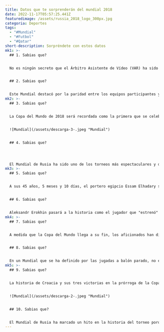 ```yaml
---
title: Datos que te sorprenderán del mundial 2018
date: 2022-11-17T05:57:25.441Z
featuredimage: /assets/russia_2018_logo_300px.jpg
categoria: Deportes
tags:
  - "#Mundial"
  - "#Futbol"
  - "#Qatar"
short-description: Sorpréndete con estos datos
mk1: >-
  ## 1﻿. Sabias que?


  No es ningún secreto que el Árbitro Asistente de Vídeo (VAR) ha sido uno de los temas más comentados en relación con la Copa Mundial de la FIFA 2018 en Rusia. Para muchos, el uso de la tecnología en un evento de tan alto nivel ha causado un gran revuelo, y algunos incluso han pedido su abolición. Sin embargo, también hay quienes creen que el VAR ha sido una valiosa adición al juego, proporcionando una claridad muy necesaria en momentos en los que el error humano podría haber entrado fácilmente en juego. Sea cual sea el lado en el que te encuentres, no se puede negar que el VAR ha dejado su huella en la Copa del Mundo de este año. Lo que queda por ver es si será un legado positivo o negativo. Sólo el tiempo lo dirá.


  ## 2﻿. Sabias que?


  Este Mundial destacó por la paridad entre los equipos participantes y la sorprendente caída de los eternos favoritos. Alemania tuvo el peor Mundial de su historia, siendo eliminada en la primera ronda por primera vez en su historia. Argentina pasó a la siguiente ronda con el pie izquierdo y fue eliminada en octavos de final, al igual que España, uno de los principales aspirantes. Brasil volvió a fracasar y no pasó de los cuartos de final con un Neymar que será recordado más por sus exageraciones que por su fútbol. Estos resultados indican que hay una nueva generación de equipos que se están destacando, lo que hará que los futuros Mundiales sean aún más emocionantes de ver.
mk2: >-
  ## 3﻿. Sabias que?


  La Copa del Mundo de 2018 será recordada como la primera que se celebra en dos continentes distintos. Esto se debe a que una de las ciudades anfitrionas, Ekaterimburgo, está situada en la parte asiática de Rusia. La ciudad fue elegida como sede por su rica historia y cultura. El estadio de Ekaterimburgo fue el escenario de la victoria por 1-0 de Uruguay sobre Egipto, que fue el primer partido que se disputó en él. El edificio también albergó cuatro partidos de la Copa Mundial en la primera ronda, incluidos los partidos de Francia y México. Fue realmente un acontecimiento histórico que se recordará durante años.


  ![Mundial](/assets/descarga-3-.jpeg "Mundial")


  ## 4﻿. Sabias que?




  El Mundial de Rusia ha sido uno de los torneos más espectaculares y dramáticos de todos los tiempos. 32 de los 163 goles marcados hasta el momento (el 20%) se anotaron después del minuto 80 de juego. Sólo ha habido un empate sin goles (Francia 0-0 Dinamarca) en 63 partidos, y 40 partidos llegaron al descanso con al menos un gol marcado. Los goles en los últimos minutos han sido un aspecto destacado del torneo, con varias remontadas en el último minuto y victorias inesperadas. Los goles de última hora han mantenido a los aficionados al borde de sus asientos durante todo el torneo y han dado lugar a momentos verdaderamente inolvidables. Con la fase de eliminatorias a punto de comenzar, seguro que será más emocionante que nunca.
mk3: >-
  ## 5﻿. Sabias que?


  A sus 45 años, 5 meses y 10 días, el portero egipcio Essam Elhadary se convirtió en el hombre de más edad que ha jugado en un Mundial cuando saltó al campo contra Arabia Saudí. Superó al colombiano Faryd Mondragón (43), que ostentaba el récord anterior. Elhadary es también el primer portero que participa en un partido de la Copa Mundial a una edad tan avanzada. Es probable que este récord se mantenga durante muchos años, ya que los deportistas profesionales suelen retirarse a principios o mediados de los 40 años. El mexicano Rafael Márquez también posee dos récords. El defensa mexicano es el primer jugador que capitanea su selección en cinco Mundiales diferentes y establece un nuevo récord con 17 partidos jugados con el Tri llevando el brazalete. Con su impresionante longevidad, Márquez se ha consolidado como uno de los mejores jugadores de la historia de México.


  ## 6﻿. Sabias que?


  Aleksandr Erokhin pasará a la historia como el jugador que "estrenó" la cuarta sustitución en la historia de los mundiales. El centrocampista ruso entró en el minuto 97 del partido de octavos de final de su equipo contra España, en sustitución de Daler Kuziaev. Era la primera vez que un equipo hacía uso de la sustitución en la prórroga, aprobada por la Junta Internacional y la FIFA para Rusia 2018. Aunque el impacto de Erokhin en el partido fue mínimo, su lugar en la historia del Mundial está asegurado. Queda por ver si otros equipos harán uso de esta nueva regla en futuros partidos.
mk4: >-
  ## 7﻿. Sabias que?


  A medida que la Copa del Mundo llega a su fin, los aficionados han disfrutado de algunos momentos inolvidables. Desde el impresionante tiro libre de David Beckham contra Argentina hasta el cabezazo de Zinedine Zidane en la final, esta competición lo ha tenido todo. Además, el Mundial de este año también será recordado por dos récords inusuales. Se han marcado 28 penaltis en el tiempo reglamentario, el mayor número de la historia de la competición. Veintiuno de ellos se convirtieron con éxito, lo que significa que casi uno de cada cuatro goles marcados se produjo desde el punto de penalti. Esta tendencia contrasta con la de anteriores Mundiales, en los que los penaltis sólo se lanzaban en partidos ajustados o en las tandas de penaltis. La otra hazaña que rompe el récord es la de los goles en propia puerta. Con once goles marcados en su propia red, esta Copa del Mundo ha visto más goles en propia puerta que en cualquier otra edición del torneo. Mientras que algunos expertos lo achacan a la introducción de nuevas reglas, otros creen que es simplemente una coincidencia. Sea cual sea la razón, estos dos récords seguro que añaden aún más emoción a una competición ya de por sí emocionante.


  ## 8﻿. Sabias que?


  En un Mundial que se ha definido por las jugadas a balón parado, no es de extrañar que los equipos que han destacado en este ámbito también hayan encontrado el éxito en el terreno de juego. Aunque algunos pueden argumentar que el aumento del número de goles a balón parado es simplemente el resultado de un mejor entrenamiento y de tácticas más sofisticadas, no hay duda de que estas jugadas han llegado a dominar el torneo. A medida que el torneo entra en su fase final, será interesante ver si los equipos siguen teniendo éxito con las jugadas a balón parado, o si se verán obligados a recurrir a métodos más tradicionales para marcar. En cualquier caso, una cosa es cierta: la Copa del Mundo de las jugadas a balón parado ha sido un espectáculo digno de ver.
mk5: >-
  ## 9﻿. Sabias que?


  La historia de Croacia y sus tres victorias en la prórroga de la Copa del Mundo es una historia de espíritu de lucha y determinación. Croacia llegó a la fase de grupos con nueve puntos, siendo uno de los tres únicos equipos con un récord perfecto. Pero luego tuvo que luchar para llegar a la final. Derrotaron a Dinamarca y a Rusia en la tanda de penaltis y remontaron para vencer a Inglaterra por 2-1 en las semifinales. Su inquebrantable espíritu de lucha se mostró durante todo el torneo, y finalmente dio sus frutos con un puesto en la final. Puede que Croacia no haya ganado el Mundial, pero su historia será recordada durante años.


  ![Mundial](/assets/descarga-2-.jpeg "Mundial")


  ## 1﻿0. Sabias que?


  El Mundial de Rusia ha marcado un hito en la historia del torneo porque, además del enorme y sorprendente logro de Croacia al llegar a la final, equipos fuertes como Bélgica, Inglaterra, Suecia y Uruguay -que no son los que siempre ganan- demostraron que es posible llegar muy lejos. El éxito es una combinación de muchas cosas, pero el trabajo duro, un estilo definido, la tenacidad y una base de jugadores importantes fueron claves para que estas naciones consiguieran deslumbrar en este 2018. Por ejemplo, Bélgica tenía un sistema de juego muy completo y eficaz; de hecho, fue el segundo equipo que más goles marcó y menos recibió. Su gran expediente se debió, entre otras cosas, al buen nivel de su once inicial y también de sus suplentes, que consiguieron entrar con el mismo entusiasmo y ganas de ganar. Esto demuestra que tal vez uno de los secretos para ganar reside en tener un banquillo profundo. Otro aspecto que comparten estos equipos es que todos tienen jugadores estrella que marcan la diferencia cuando más se necesita. Messi no tuvo su mejor Mundial, pero apareció en momentos decisivos para Argentina; Harry Kane fue una de las grandes figuras de Inglaterra con seis goles; Lukaku fue fundamental para Bélgica con cuatro goles; mientras que Luis Suárez marcó dos hermosos goles contra Portugal. En resumen: la gloria puede ser para todos si se sabe trabajar en equipo y se cuenta con jugadores de calidad. Esperemos que esta tendencia continúe en futuras ediciones para que el Mundial siga siendo un evento lleno de sorpresas.
---
```

